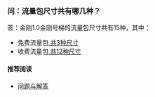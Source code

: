 ### 问：流量包尺寸共有哪几种？
答：金刚1.0金刚号梯的流量包尺寸共有15种，其中：
- 免费流量包[ 共3种尺寸 ](https://a2zitpro.github.io/web/免费流量)
- 收费流量包[ 共12种尺寸 ](https://a2zitpro.github.io/web/金刚1.0梯价格表)

#### 推荐阅读
- [问题与解答](https://a2zitpro.github.io/web/列表-问题与解答)

